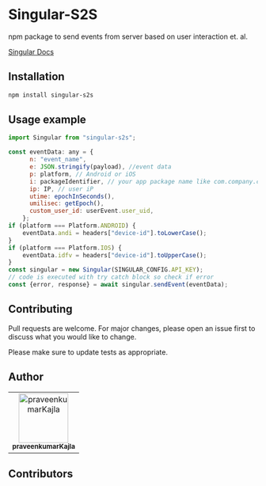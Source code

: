 # Singular-S2S
npm package to send events from server based on user interaction et. al.

[Singular Docs](https://support.singular.net/hc/en-us/articles/360048588672-Server-to-Server-S2S-API-Endpoint-Reference?navigation_side_bar=true)
## Installation

```bash
npm install singular-s2s
```

## Usage example

```javascript
import Singular from "singular-s2s";

const eventData: any = {
      n: "event_name",
      e: JSON.stringify(payload), //event data
      p: platform, // Android or iOS
      i: packageIdentifier, // your app package name like com.company.com
      ip: IP, // user iP
      utime: epochInSeconds(),
      umilisec: getEpoch(),
      custom_user_id: userEvent.user_uid,
    };
if (platform === Platform.ANDROID) {
    eventData.andi = headers["device-id"].toLowerCase();
}
if (platform === Platform.IOS) {
    eventData.idfv = headers["device-id"].toUpperCase();
}
const singular = new Singular(SINGULAR_CONFIG.API_KEY);
// code is executed with try catch block so check if error
const {error, response} = await singular.sendEvent(eventData); 
```


## Contributing

Pull requests are welcome. For major changes, please open an issue first to discuss what you would like to change.

Please make sure to update tests as appropriate.

## Author

<table>
  <tr>
  <td align="center">
  <a href="https://github.com/praveenkumarKajla">
  <img src="https://avatars.githubusercontent.com/u/46952981?s=460&u=34941f4c5f5ff8d61e5589faf7cb136ab85f0287&v=4" width="100" alt="praveenkumarKajla"/>
  <br>
  <sub>
  <b>praveenkumarKajla</b>
  </sub>
  </a>
  </td>
  </tr>
</table>

## Contributors
